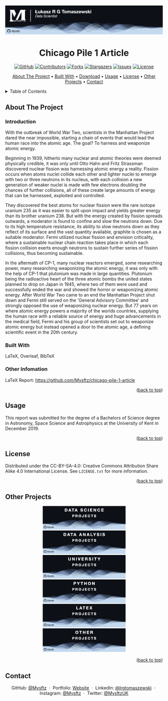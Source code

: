 <a name="readme-top"></a>
<div align="center">

[![alt text](https://github.com/Mysftz/Mysftz/blob/main/assets/READMEHeader.jpeg?raw=true)](https://github.com/Mysftz)
# Chicago Pile 1 Article
[![GitHub][GitHub-shield]](https://github.com/Mysftz/chicago-pile-1-article)
[![Contributors][contributors-shield]](https://github.com/Mysftz/chicago-pile-1-article/graphs/contributors)
[![Forks][forks-shield]](https://github.com/Mysftz/chicago-pile-1-article/network/members)
[![Stargazers][stars-shield]](https://github.com/Mysftz/chicago-pile-1-article/stargazers)
[![Issues][issues-shield]](https://github.com/Mysftz/chicago-pile-1-article/issues)
[![License][license-shield]](https://github.com/Mysftz/chicago-pile-1-article/blob/main/LICENSE.txt)
</div>

<p align="center">
  <a href="#about-the-project">About The Project</a> •
  <a href="#built-with">Built With</a> •
  <a href="https://github.com/Mysftz/chicago-pile-1-article/archive/refs/heads/main.zip">Download</a> • 
  <a href="#usage">Usage</a> •
  <a href="#license">License</a> •
  <a href="#other-projects">Other Projects</a> •
  <a href="#contact">Contact</a>
</p>

<!-- TABLE OF CONTENTS -->
<details>
  <summary>Table of Contents</summary>
  <ol>
    <li>
      <a href="#about-the-project">About The Project</a>
      <ul>
        <li><a href="#introduction">Infomation</a></li>
        <li><a href="#built-with">Built With</a></li>
        <li><a href="#other-infomation">Other Infomation</a></li>
      </ul>
    </li>
    <li><a href="#usage">Usage</a></li>
    <li><a href="#license">License</a></li>
    <li><a href="#other-projects">Other Projects</a></li>
    <li><a href="#contact">Contact</a></li>
  </ol>
</details>

<!-- ABOUT THE PROJECT -->
## About The Project
### Introduction

With the outbreak of World War Two, scientists in the Manhattan Project dared the near impossible, starting a chain of events that would lead the human race into the atomic age. The goal? To harness and weaponize atomic energy.

Beginning in 1939, hitherto many nuclear and atomic theories were deemed physically credible, it was only until Otto Hahn and Fritz Strassman discovered nuclear fission was harnessing atomic energy a reality. Fission occurs when atoms nuclei collide each other and lighter nuclei to emerge with two or three neutrons in its nucleus, with each collision a new generation of weaker nuclei is made with few electrons doubling the chances of further collisions, all of these create large amounts of energy that can be harnessed, exploited and controlled.

They discovered the best atoms for nuclear fission were the rare isotope uranium 235 as it was easier to split upon impact and yields greater energy than its brother uranium 238. But with the energy created by fission spreads outwards, a moderator is found to confine and slow the neutrons down. Due to its high temperature resistance, its ability to slow neutrons down as they reflect of its surface and the vast quantity available, graphite is chosen as a suitable moderator. Fermi utilized nuclear fission and envision criticality, where a sustainable nuclear chain reaction takes place in which each fission collision exerts enough neutrons to sustain further series of fission collisions, thus becoming sustainable.

In the aftermath of CP-1, many nuclear reactors emerged, some researching power, many researching weaponizing the atomic energy, it was only with the help of CP-1 that plutonium was made in large quantities. Plutonium being the radioactive heart of the three atomic bombs the united states planned to drop on Japan in 1945, where two of them were used and successfully ended the war and showed the horror or weaponizing atomic energy. After World War Two came to an end the Manhattan Project shut down and Fermi still served on the 'General Advisory Committee' and strongly opposed the use of weaponizing nuclear energy. But 77 years on where atomic energy powers a majority of the worlds countries, supplying the human race with a reliable source of energy and huge advancements in the medical field, Fermi and his group of scientists set out to weaponize atomic energy but instead opened a door to the atomic age, a defining scientific event in the 20th century.  

### Built With

LaTeX, Overleaf, BibTeX

### Other Infomation

LaTeX Report: https://github.com/Mysftz/chicago-pile-1-article

<p align="right">(<a href="#readme-top">back to top</a>)</p> 

<!-- USAGE -->
## Usage

This report was submitted for the degree of a Bachelors of Science degree in Astronomy, Space Science and Astrophysics at the University of Kent in December 2019.

<p align="right">(<a href="#readme-top">back to top</a>)</p>

<!-- LICENSE -->
## License
Distributed under the CC-BY-SA-4.0: Creative Commons Attribution Share Alike 4.0 International License. See `LICENSE.txt` for more information.

<p align="right">(<a href="#readme-top">back to top</a>)</p>

<!-- OTHER PROJECTS --> 
## Other Projects
<div align="center">
<a href="https://github.com/stars/Mysftz/lists/data-science-projects" style="margin:10px; margin-bottom:50px"><img src="https://github.com/Mysftz/Mysftz/blob/main/assets/Button-DataScience.jpeg?raw=true" alt="Data Science Projects Button" width="265" height="75"></a>
<a href="https://github.com/stars/Mysftz/lists/data-analysis-projects" style="margin:10px; margin-bottom:50px"><img src="https://github.com/Mysftz/Mysftz/blob/main/assets/Button-DataAnalysis.jpeg?raw=true" alt="Data Analysis Projects Button" width="265" height="75"></a>
<a href="https://github.com/stars/Mysftz/lists/university-projects" style="margin:10px; margin-bottom:50px"><img src="https://github.com/Mysftz/Mysftz/blob/main/assets/Button-University.jpeg?raw=true" alt="University Projects Button" width="265" height="75"></a>
<a href="https://github.com/stars/Mysftz/lists/python-projects" style="margin:10px; margin-bottom:50px"><img src="https://github.com/Mysftz/Mysftz/blob/main/assets/Button-Python.jpeg?raw=true" alt="Python Projects Button" width="265" height="75"></a>
<a href="https://github.com/stars/Mysftz/lists/latex-projects" style="margin:10px; padding-bottom:50px"><img src="https://github.com/Mysftz/Mysftz/blob/main/assets/Button-Latex.jpeg?raw=true" alt="LaTeX Projects Button" width="265" height="75"></a>
<a href="https://github.com/stars/Mysftz/lists/other-projects" style="margin:10px; margin-bottom:50px"><img src="https://github.com/Mysftz/Mysftz/blob/main/assets/Button-Other.jpeg?raw=true" alt="Other Projects Button" width="265" height="75"></a>
</div>

<p align="right">(<a href="#readme-top">back to top</a>)</p>

<!-- CONTACT -->
## Contact
<div align="center">

GitHub: [@Mysftz](https://github.com/Mysftz) &nbsp;&middot;&nbsp; Portfolio: [Website](https://mysftz.github.io) &nbsp;&middot;&nbsp; LinkedIn: [@lrgtomaszewski](https://www.linkedin.com/in/lrgtomaszewski/) &nbsp;&middot;&nbsp; Instagram: [@Mysftz](https://www.instagram.com/mysftz/) &nbsp;&middot;&nbsp; Twitter: [@MysftzUK](https://twitter.com/MysftzUK)
</div>

[contributors-shield]: https://img.shields.io/github/contributors/mysftz/chicago-pile-1-article.svg?style=for-the-badge
[forks-shield]: https://img.shields.io/github/forks/mysftz/chicago-pile-1-article.svg?style=for-the-badge
[stars-shield]: https://img.shields.io/github/stars/mysftz/chicago-pile-1-article.svg?style=for-the-badge
[issues-shield]: https://img.shields.io/github/issues/mysftz/chicago-pile-1-article.svg?style=for-the-badge
[license-shield]: https://img.shields.io/github/license/mysftz/chicago-pile-1-article.svg?style=for-the-badge
[github-shield]: https://img.shields.io/badge/-GitHub-black.svg?style=for-the-badge&logo=GitHub&colorB=555